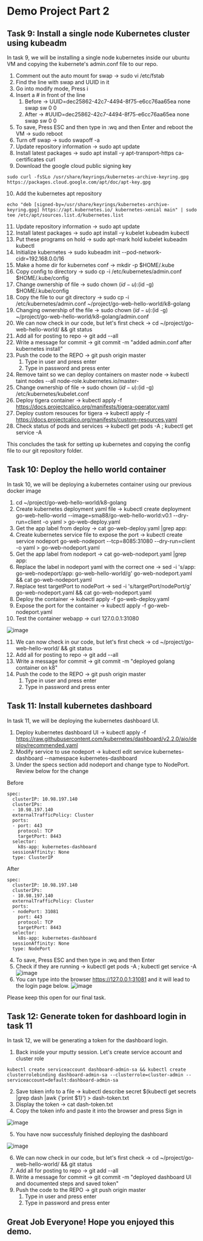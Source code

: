 # Demo Project Part 2


## Task 9: Install a single node Kubernetes cluster using kubeadm
In task 9, we will be installing a single node kubernetes inside our ubuntu VM and copying the kubernete's admin.conf file to our repo.

1. Comment out the auto mount for swap -> sudo vi /etc/fstab
2. Find the line with swap and UUID in it
3. Go into modify mode, Press i
4. Insert a # in front of the line
   1. Before -> UUID=dec25862-42c7-4494-8f75-e6cc76aa65ea none            swap    sw              0       0
   2. After -> #UUID=dec25862-42c7-4494-8f75-e6cc76aa65ea none            swap    sw              0       0
5. To save, Press ESC and then type in :wq and then Enter and reboot the VM -> sudo reboot
6. Turn off swap -> sudo swapoff -a
7. Update repository information -> sudo apt update
8. Install latest packages -> sudo apt install -y apt-transport-https ca-certificates curl
9. Download the google cloud public signing key
```
sudo curl -fsSLo /usr/share/keyrings/kubernetes-archive-keyring.gpg https://packages.cloud.google.com/apt/doc/apt-key.gpg
```
10. Add the kubernetes apt repository
```
echo "deb [signed-by=/usr/share/keyrings/kubernetes-archive-keyring.gpg] https://apt.kubernetes.io/ kubernetes-xenial main" | sudo tee /etc/apt/sources.list.d/kubernetes.list
```
11. Update repository information -> sudo apt update
12. Install latest packages -> sudo apt install -y kubelet kubeadm kubectl
13. Put these programs on hold -> sudo apt-mark hold kubelet kubeadm kubectl
14. Initialize kubernetes -> sudo kubeadm init --pod-network-cidr=192.168.0.0/16
15. Make a home dir for kubernetes conf -> mkdir -p $HOME/.kube
16. Copy config to directory -> sudo cp -i /etc/kubernetes/admin.conf $HOME/.kube/config
17. Change ownership of file -> sudo chown $(id -u):$(id -g) $HOME/.kube/config
18. Copy the file to our git directory -> sudo cp -i /etc/kubernetes/admin.conf ~/project/go-web-hello-world/k8-golang
19. Changing ownership of the file -> sudo chown $(id -u):$(id -g) ~/project/go-web-hello-world/k8-golang/admin.conf
20. We can now check in our code, but let's first check -> cd ~/project/go-web-hello-world/ && git status
21. Add all for posting to repo -> git add --all
22. Write a message for commit -> git commit -m "added admin.conf after kubernetes install"
23. Push the code to the REPO -> git push origin master
    1. Type in user and press enter
    2. Type in password and press enter
24. Remove taint so we can deploy containers on master node -> kubectl taint nodes --all node-role.kubernetes.io/master-
25. Change ownership of file -> sudo chown $(id -u):$(id -g) /etc/kubernetes/kubelet.conf
26. Deploy tigera container -> kubectl apply -f https://docs.projectcalico.org/manifests/tigera-operator.yaml
27. Deploy custom resouces for tigera -> kubectl apply -f https://docs.projectcalico.org/manifests/custom-resources.yaml
28. Check status of pods and services -> kubectl get pods -A ; kubectl get service -A

This concludes the task for setting up kubernetes and copying the config file to our git repository folder.


## Task 10: Deploy the hello world container
In task 10, we will be deploying a kubernetes container using our previous docker image

1. cd ~/project/go-web-hello-world/k8-golang
2. Create kubernetes deployment yaml file ->  kubectl create deployment go-web-hello-world --image=sma88/go-web-hello-world:v0.1 --dry-run=client -o yaml > go-web-deploy.yaml
3. Get the app label from deploy -> cat go-web-deploy.yaml |grep app:
4. Create kubernetes service file to expose the port -> kubectl create service nodeport go-web-nodeport --tcp=8085:31080 --dry-run=client -o yaml > go-web-nodeport.yaml
5. Get the app label from nodeport -> cat go-web-nodeport.yaml |grep app:
6. Replace the label in nodeport yaml with the correct one -> sed -i 's/app: go-web-nodeport/app: go-web-hello-world/g' go-web-nodeport.yaml && cat go-web-nodeport.yaml
7. Replace test targetPort to nodePort -> sed -i 's/targetPort/nodePort/g' go-web-nodeport.yaml && cat go-web-nodeport.yaml
8. Deploy the container -> kubectl apply -f go-web-deploy.yaml
9. Expose the port for the container -> kubectl apply -f go-web-nodeport.yaml
10. Test the container webapp -> curl 127.0.0.1:31080

![image](https://user-images.githubusercontent.com/29349049/110834157-0e133100-8252-11eb-9e96-38c32826aa01.png)

11. We can now check in our code, but let's first check -> cd ~/project/go-web-hello-world/ && git status
12. Add all for posting to repo -> git add --all
13. Write a message for commit -> git commit -m "deployed golang container on k8"
14. Push the code to the REPO -> git push origin master
    1. Type in user and press enter
    2. Type in password and press enter


## Task 11: Install kubernetes dashboard
In task 11, we will be deploying the kubernetes dashboard UI.

1. Deploy kubernetes dashboard UI -> kubectl apply -f https://raw.githubusercontent.com/kubernetes/dashboard/v2.2.0/aio/deploy/recommended.yaml
2. Modify service to use nodeport -> kubectl edit service kubernetes-dashboard --namespace kubernetes-dashboard
3. Under the specs section add nodeport and change type to NodePort. Review below for the change

Before 
```
spec:
  clusterIP: 10.98.197.140
  clusterIPs:
  - 10.98.197.140
  externalTrafficPolicy: Cluster
  ports:
  - port: 443
    protocol: TCP
    targetPort: 8443
  selector:
    k8s-app: kubernetes-dashboard
  sessionAffinity: None
  type: ClusterIP
```
After
```
spec:
  clusterIP: 10.98.197.140
  clusterIPs:
  - 10.98.197.140
  externalTrafficPolicy: Cluster
  ports:
  - nodePort: 31081
    port: 443
    protocol: TCP
    targetPort: 8443
  selector:
    k8s-app: kubernetes-dashboard
  sessionAffinity: None
  type: NodePort
```
4. To save, Press ESC and then type in :wq and then Enter
5. Check if they are running -> kubectl get pods -A ; kubectl get service -A
![image](https://user-images.githubusercontent.com/29349049/110833855-baa0e300-8251-11eb-8ce5-4b76c92a3cef.png)
6. You can type into the browser https://127.0.0.1:31081 and it will lead to the login page below.
![image](https://user-images.githubusercontent.com/29349049/110834421-5a5e7100-8252-11eb-95db-e9e6290e8c90.png)

Please keep this open for our final task.

## Task 12: Generate token for dashboard login in task 11
In task 12, we will be generating a token for the dashboard login.

1. Back inside your mputty session. Let's create service account and cluster role
```
kubectl create serviceaccount dashboard-admin-sa && kubectl create clusterrolebinding dashboard-admin-sa --clusterrole=cluster-admin --serviceaccount=default:dashboard-admin-sa
```
2. Save token info to a file -> kubectl describe secret $(kubectl get secrets |grep dash |awk {'print $1}') > dash-token.txt
3. Display the token -> cat dash-token.txt
4. Copy the token info and paste it into the browser and press Sign in

![image](https://user-images.githubusercontent.com/29349049/110834633-a01b3980-8252-11eb-8eef-92972955ba52.png)

5. You have now successfuly finished deploying the dashboard

![image](https://user-images.githubusercontent.com/29349049/110834822-e375a800-8252-11eb-81fc-f1339ea88406.png)

6. We can now check in our code, but let's first check -> cd ~/project/go-web-hello-world/ && git status
7. Add all for posting to repo -> git add --all
8. Write a message for commit -> git commit -m "deployed dashboard UI and documented steps and saved token"
9. Push the code to the REPO -> git push origin master
    1. Type in user and press enter
    2. Type in password and press enter

## Great Job Everyone! Hope you enjoyed this demo.

